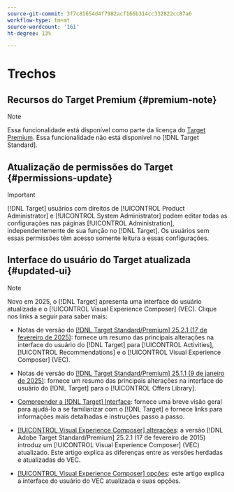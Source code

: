 ```yaml
---
source-git-commit: 3f7c81654d4f7982acf166b314cc332822cc87a6
workflow-type: tm+mt
source-wordcount: '161'
ht-degree: 13%

---
```

# Trechos

## Recursos do Target Premium {#premium-note}

>[!NOTE]
>
>Essa funcionalidade está disponível como parte da licença do [Target Premium](/help/main/c-intro/intro.md#premium). Essa funcionalidade não está disponível no [!DNL Target Standard].

## Atualização de permissões do Target {#permissions-update}

>[!IMPORTANT]
>
>[!DNL Target] usuários com direitos de [!UICONTROL Product Administrator] e [!UICONTROL System Administrator] podem editar todas as configurações nas páginas [!UICONTROL Administration], independentemente de sua função no [!DNL Target]. Os usuários sem essas permissões têm acesso somente leitura a essas configurações.

## Interface do usuário do Target atualizada {#updated-ui}

>[!NOTE]
>
>Novo em 2025, o [!DNL Target] apresenta uma interface do usuário atualizada e o [!UICONTROL Visual Experience Composer] (VEC). Clique nos links a seguir para saber mais:
>
>* Notas de versão do [[!DNL Target Standard/Premium] 25.2.1 (17 de fevereiro de 2025)](/help/main/r-release-notes/release-notes-for-previous-releases.md#ui-update-2): fornece um resumo das principais alterações na interface do usuário do [!DNL Target] para [!UICONTROL Activities], [!UICONTROL Recommendations] e o [!UICONTROL Visual Experience Composer] (VEC).
>
>* Notas de versão do [[!DNL Target Standard/Premium] 25.1.1 (9 de janeiro de 2025)](/help/main/r-release-notes/release-notes-for-previous-releases.md#ui-update-1): fornece um resumo das principais alterações na interface do usuário do [!DNL Target] para o [!UICONTROL Offers Library].
>
>* [Compreender a [!DNL Target] Interface](/help/main/c-intro/understand-the-target-ui.md): fornece uma breve visão geral para ajudá-lo a se familiarizar com o [!DNL Target] e fornece links para informações mais detalhadas e instruções passo a passo.
>
>* [[!UICONTROL Visual Experience Composer] alterações](/help/main/c-experiences/c-visual-experience-composer/vec-changes.md): a versão [!DNL Adobe Target Standard/Premium] 25.2.1 (17 de fevereiro de 2015) introduz um [!UICONTROL Visual Experience Composer] (VEC) atualizado. Este artigo explica as diferenças entre as versões herdadas e atualizadas do VEC.
>
>* [[!UICONTROL Visual Experience Composer] opções](/help/main/c-experiences/c-visual-experience-composer/viztarget-options.md): este artigo explica a interface do usuário do VEC atualizada e suas opções.


